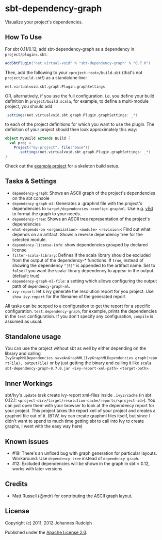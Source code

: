 sbt-dependency-graph
====================

Visualize your project's dependencies.

How To Use
----------

For sbt 0.11/0.12, add sbt-dependency-graph as a dependency in `project/plugins.sbt`:

```scala
addSbtPlugin("net.virtual-void" % "sbt-dependency-graph" % "0.7.0")
```

Then, add the following to your `<project-root>/build.sbt` (that's not `project/build.sbt`!) as a standalone line:

```scala
net.virtualvoid.sbt.graph.Plugin.graphSettings
```

OR, alternatively, if you use the full configuration, i.e. you define your build definition in `project/build.scala`, for example,
to define a multi-module project, you should add

```scala
.settings(net.virtualvoid.sbt.graph.Plugin.graphSettings: _*)
```

to each of the project definitions for which you want to use the plugin. The definition of your project should then
look approximately this way:

```scala
object MyBuild extends Build {
  val proj =
    Project("my-project", file("base"))
      .settings(net.virtualvoid.sbt.graph.Plugin.graphSettings: _*)
}
```

Check out the [example project] for a skeleton build setup.

Tasks & Settings
----------------

 * `dependency-graph`: Shows an ASCII graph of the project's dependencies on the sbt console
 * `dependency-graph-ml`: Generates a .graphml file with the project's dependencies to `target/dependencies-<config>.graphml`.
   Use e.g. [yEd](http://www.yworks.com/en/products_yed_about.html) to format the graph to your needs.
 * `dependency-tree`: Shows an ASCII tree representation of the project's dependencies
 * `what-depends-on <organization> <module> <revision>`: Find out what depends on an artifact. Shows a reverse dependency
   tree for the selected module.
 * `dependency-license-info`: show dependencies grouped by declared license
 * `filter-scala-library`: Defines if the scala library should be excluded from the output of the dependency-* functions.
   If `true`, instead of showing the dependency `"[S]"` is appended to the artifact name. Set to `false` if
   you want the scala-library dependency to appear in the output. (default: true)
 * `dependency-graph-ml-file`: a setting which allows configuring the output path of `dependency-graph-ml`.
 * `ivy-report`: let's ivy generate the resolution report for you project. Use
   `show ivy-report` for the filename of the generated report

All tasks can be scoped to a configuration to get the report for a specific configuration. `test:dependency-graph`,
for example, prints the dependencies in the `test` configuration. If you don't specify any configuration, `compile` is
assumed as usual.

Standalone usage
----------------

You can use the project without sbt as well by either depending on the library and calling
`IvyGraphMLDependencies.saveAsGraphML(IvyGraphMLDependencies.graph(reportFile), outputFile)` or by just getting the binary
and calling it like `scala sbt-dependency-graph-0.7.0.jar <ivy-report-xml-path> <target-path>`.

Inner Workings
--------------

sbt/Ivy's `update` task create ivy-report xml-files inside `.ivy2/cache` (in sbt 0.12.1:
`<project-dir>/target/resolution-cache/reports/<project-id>`). You can
just open them with your browser to look at the dependency report for your project.
This project takes the report xml of your project and creates a graphml file out of it. (BTW,
ivy can create graphml files itself, but since I didn't want to spend to much time getting
sbt to call into Ivy to create graphs, I went with the easy way here)

Known issues
------------

 * #19: There's an unfixed bug with graph generation for particular layouts. Workaround:
   Use `dependency-tree` instead of `dependency-graph`.
 * #12: Excluded dependencies will be shown in the graph in sbt < 0.12, works with later versions

Credits
-------

 * Matt Russell (@mdr) for contributing the ASCII graph layout.

License
-------

Copyright (c) 2011, 2012 Johannes Rudolph

Published under the [Apache License 2.0](http://en.wikipedia.org/wiki/Apache_license).

[example project]: https://gist.github.com/3106492